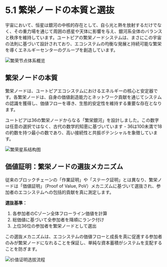 # 5.1 繁栄ノードの本質と選抜

宇宙において、恒星は銀河の中核的存在として、自ら光と熱を放射するだけでなく、その重力場を通じて周囲の惑星や天体に影響を与え、銀河系全体のバランスと秩序を維持しています。ユートピアの繁栄ノードシステムは、まさにこの宇宙の法則に基づいて設計されており、エコシステムの均衡な発展と持続可能な繁栄を導くエネルギーセンターのグループを創造しています。

![繁荣节点体系概览](/images/图10.svg)

## 繁栄ノードの本質

繁栄ノードは、ユートピアエコシステムにおけるエネルギーの核心と安定器です。各繁栄ノードは、自身の価値創造能力とネットワーク貢献を通じてシステムの認識を獲得し、価値フローを導き、生態的安定性を維持する重要な存在となります。

ユートピアは36の繁栄ノードからなる「繁栄銀河」を設計しました。この数字は任意の選択ではなく、古代の数学的知恵に基づいています - 36は100未満で18の約数を持つ最小の数であり、高い接続性と共振ポテンシャルを象徴しています。

![繁荣星系结构图](/images/图11.svg)

## 価値証明：繁栄ノードの選抜メカニズム

従来のブロックチェーンの「作業証明」や「ステーク証明」とは異なり、繁栄ノードは「価値証明」（Proof of Value, PoV）メカニズムに基づいて選抜され、参加者のエコシステムへの包括的貢献を真に測定します。

**選抜基準：**
1. 各参加者のCゾーン全体フローライン価値を計算
2. 総価値に基づいて全参加者を降順にランク付け
3. 上位36位の参加者を繁栄ノードとして選出

この選抜メカニズムは、エコシステムの価値フローと成長を真に促進する参加者のみが繁栄ノードになれることを保証し、単純な資本蓄積がシステムを支配することを防ぎます。

![价值证明选拔流程](/images/图12.svg)